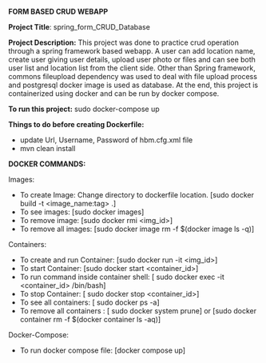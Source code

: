 
**FORM BASED CRUD WEBAPP**

**Project Title**: spring_form_CRUD_Database

**Project Description:** This project was done to practice crud operation through a spring framework based webapp. A user can add location name, create user giving user details, upload user photo or files and can see both user list and location list from the client side. Other than Spring framework, commons fileupload dependency was used to deal with file upload process and postgresql docker image is used as database. At the end, this project is containerized using docker and can be run by docker compose.

**To run this project:** sudo docker-compose up 

**Things to do before creating Dockerfile:** 
    
- update Url, Username, Password of  hbm.cfg.xml file
- mvn clean install

**DOCKER COMMANDS:**

Images:
    
- To create Image: Change directory to dockerfile location. [sudo docker build -t <image_name:tag> .]
- To see images: [sudo docker images]
- To remove image: [sudo docker rmi <img_id>]
- To remove all images: [sudo docker image rm -f $(docker image ls -q)]

Containers:

- To create and run Container: [sudo docker run -it <img_id>]
- To start Container: [sudo docker start <container_id>]
- To run command inside container shell: [ sudo docker exec -it <container_id> /bin/bash]
- To stop Container: [ sudo docker stop <container_id>]
- To see all containers: [ sudo docker ps -a]
- To remove all containers : [ sudo docker system prune] or [sudo docker container rm -f $(docker container ls -aq)]

Docker-Compose:

- To run docker compose file: [docker compose up]
